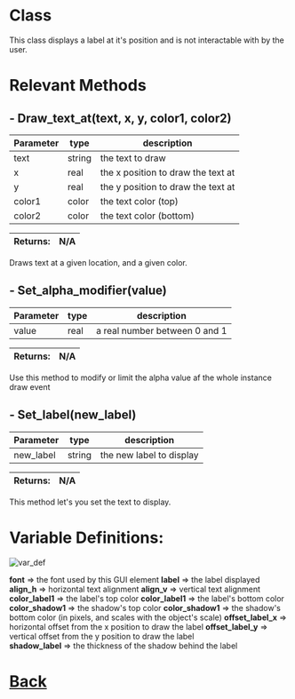 # Class

This class displays a label at it's position and is not interactable with by the user.

# Relevant Methods

## - Draw_text_at(text, x, y, color1, color2)

| Parameter   |  type   |              description                   |
|--           |       --|--                                          |
|   text      | string  |           the text to draw                 |
|   x         | real    |      the x position to draw the text at    |
|   y         | real    |       the y position to draw the text at   |
|   color1    | color   |       the text color (top)                 |
|   color2    | color   |        the text color (bottom)              |

| Returns:  | N/A |
|--         |                             --|

Draws text at a given location, and a given color.

## - Set_alpha_modifier(value)

| Parameter   |  type   |              description                   |
|--           |       --|--                                          |
|   value      | real  |           a real number between 0 and 1     |

| Returns:  | N/A |
|--         |                             --|

Use this method to modify or limit the alpha value af the whole instance draw event

## - Set_label(new_label)

| Parameter   |  type   |              description                   |
|--           |       --|--                                          |
|   new_label      | string  |  the new label to display    |

| Returns:  | N/A |
|--         |                             --|

This method let's you set the text to display.

# Variable Definitions:

![var_def](https://github.com/Ced30/GML-GUI-Library-GGL-Documentation/blob/main/Images/API/GGL_instance/parent_GGL_label.png)

**font**                => the font used by this GUI element
**label**               => the label displayed
**align_h**             => horizontal text alignment
**align_v**             => vertical text alignment
**color_label1**        => the label's top color
**color_label1**        => the label's bottom color
**color_shadow1**       => the shadow's top color
**color_shadow1**       => the shadow's bottom color (in pixels, and scales with the object's scale)
**offset_label_x**      => horizontal offset from the x position to draw the label
**offset_label_y**      => vertical offset from the y position to draw the label	  
**shadow_label**        => the thickness of the shadow behind the label

# [Back](https://github.com/Ced30/GML-GUI-Library-GGL-Documentation/blob/main/API/Instance%20Classes.md)
